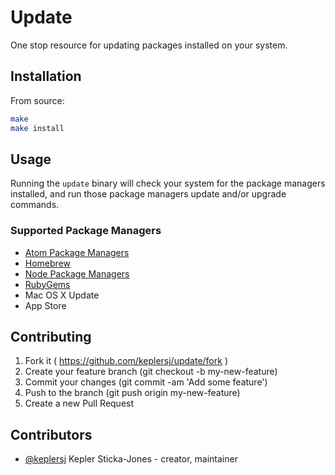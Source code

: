 # Update

One stop resource for updating packages installed on your system.

## Installation

From source:
```bash
make
make install
```


## Usage

Running the `update` binary will check your system for the package managers installed, and run those package managers update and/or upgrade commands.

### Supported Package Managers
- [Atom Package Managers](https://atom.io/)
- [Homebrew](http://brew.sh/)
- [Node Package Managers](https://www.npmjs.com/)
- [RubyGems](https://rubygems.org/)
- Mac OS X Update
- App Store

## Contributing

1. Fork it ( https://github.com/keplersj/update/fork )
2. Create your feature branch (git checkout -b my-new-feature)
3. Commit your changes (git commit -am 'Add some feature')
4. Push to the branch (git push origin my-new-feature)
5. Create a new Pull Request

## Contributors

- [@keplersj](https://github.com/keplersj) Kepler Sticka-Jones - creator, maintainer
